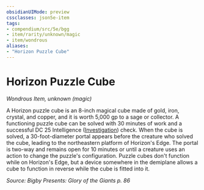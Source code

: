 ```yaml
---
obsidianUIMode: preview
cssclasses: json5e-item
tags:
- compendium/src/5e/bgg
- item/rarity/unknown/magic
- item/wondrous
aliases: 
- "Horizon Puzzle Cube"
---
```

# Horizon Puzzle Cube
*Wondrous Item, unknown (magic)*  


A Horizon puzzle cube is an 8-inch magical cube made of gold, iron, crystal, and copper, and it is worth 5,000 gp to a sage or collector. A functioning puzzle cube can be solved with 30 minutes of work and a successful DC 25 Intelligence ([Investigation](/compendium/rules/skills.md#Investigation)) check. When the cube is solved, a 30-foot-diameter portal appears before the creature who solved the cube, leading to the northeastern platform of Horizon's Edge. The portal is two-way and remains open for 10 minutes or until a creature uses an action to change the puzzle's configuration. Puzzle cubes don't function while on Horizon's Edge, but a device somewhere in the demiplane allows a cube to function in reverse while the cube is fitted into it.

*Source: Bigby Presents: Glory of the Giants p. 86*